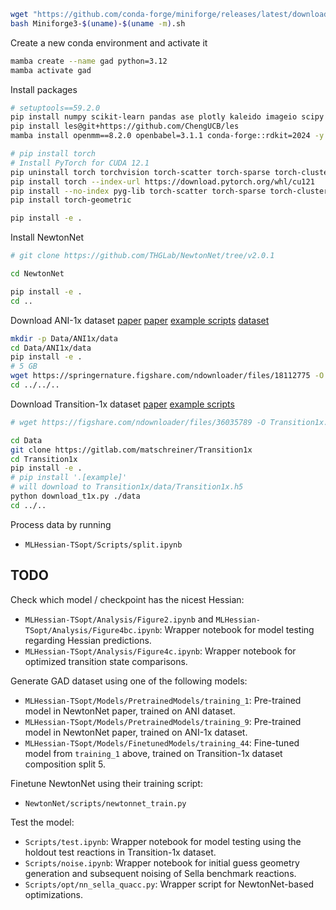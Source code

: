 


```bash
wget "https://github.com/conda-forge/miniforge/releases/latest/download/Miniforge3-$(uname)-$(uname -m).sh"
bash Miniforge3-$(uname)-$(uname -m).sh
```

Create a new conda environment and activate it
```bash
mamba create --name gad python=3.12
mamba activate gad
```

Install packages
```bash
# setuptools==59.2.0
pip install numpy scikit-learn pandas ase plotly kaleido imageio scipy matplotlib seaborn black tqdm joblib einops ipykernel toml omegaconf nbformat nglview py3Dmol hydra-core==1.* wandb
pip install les@git+https://github.com/ChengUCB/les
mamba install openmm==8.2.0 openbabel=3.1.1 conda-forge::rdkit=2024 -y

# pip install torch
# Install PyTorch for CUDA 12.1
pip uninstall torch torchvision torch-scatter torch-sparse torch-cluster torch-spline-conv torch-geometric -y
pip install torch --index-url https://download.pytorch.org/whl/cu121
pip install --no-index pyg-lib torch-scatter torch-sparse torch-cluster torch-spline-conv -f https://data.pyg.org/whl/torch-2.5.1+cu121.html
pip install torch-geometric

pip install -e .
```

Install NewtonNet
```bash
# git clone https://github.com/THGLab/NewtonNet/tree/v2.0.1

cd NewtonNet

pip install -e .
cd ..
```

Download ANI-1x dataset
[paper](https://pubs.aip.org/aip/jcp/article/148/24/241733/963478/Less-is-more-Sampling-chemical-space-with-active)
[paper](https://www.nature.com/articles/s41597-020-0473-z)
[example scripts](https://github.com/aiqm/ANI1x_datasets)
[dataset](https://springernature.figshare.com/articles/dataset/ANI-1x_Dataset_Release/10047041?backTo=%2Fcollections%2FThe_ANI-1ccx_and_ANI-1x_data_sets_coupled-cluster_and_density_functional_theory_properties_for_molecules%2F4712477&file=18112775)
```bash
mkdir -p Data/ANI1x/data
cd Data/ANI1x/data
pip install -e .
# 5 GB
wget https://springernature.figshare.com/ndownloader/files/18112775 -O ani1x-release.h5
cd ../../..
```

Download Transition-1x dataset 
[paper](https://www.nature.com/articles/s41597-022-01870-w)
[example scripts](https://gitlab.com/matschreiner/Transition1x)
```bash
# wget https://figshare.com/ndownloader/files/36035789 -O Transition1x.h5

cd Data
git clone https://gitlab.com/matschreiner/Transition1x
cd Transition1x
pip install -e .
# pip install '.[example]'
# will download to Transition1x/data/Transition1x.h5
python download_t1x.py ./data
cd ../..
```

Process data by running
- `MLHessian-TSopt/Scripts/split.ipynb`

## TODO

Check which model / checkpoint has the nicest Hessian:
- `MLHessian-TSopt/Analysis/Figure2.ipynb` and `MLHessian-TSopt/Analysis/Figure4bc.ipynb`: Wrapper notebook for model testing regarding Hessian predictions.
- `MLHessian-TSopt/Analysis/Figure4c.ipynb`: Wrapper notebook for optimized transition state comparisons.

Generate GAD dataset using one of the following models:
- `MLHessian-TSopt/Models/PretrainedModels/training_1`: Pre-trained model in NewtonNet paper, trained on ANI dataset.
- `MLHessian-TSopt/Models/PretrainedModels/training_9`: Pre-trained model in NewtonNet paper, trained on ANI-1x dataset.
- `MLHessian-TSopt/Models/FinetunedModels/training_44`: Fine-tuned model from `training_1` above, trained on Transition-1x dataset composition split 5.

Finetune NewtonNet using their training script:
- `NewtonNet/scripts/newtonnet_train.py`

Test the model:
- `Scripts/test.ipynb`: Wrapper notebook for model testing using the holdout test reactions in Transition-1x dataset.
- `Scripts/noise.ipynb`: Wrapper notebook for initial guess geometry generation and subsequent noising of Sella benchmark reactions.
- `Scripts/opt/nn_sella_quacc.py`: Wrapper script for NewtonNet-based optimizations.